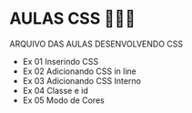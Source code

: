 
#   AULAS CSS 🧑‍🏫📖

ARQUIVO DAS AULAS DESENVOLVENDO CSS

- Ex 01 Inserindo CSS
- Ex 02 Adicionando CSS in line
- Ex 03 Adicionando CSS Interno
- Ex 04 Classe e id 
- Ex 05 Modo de Cores
